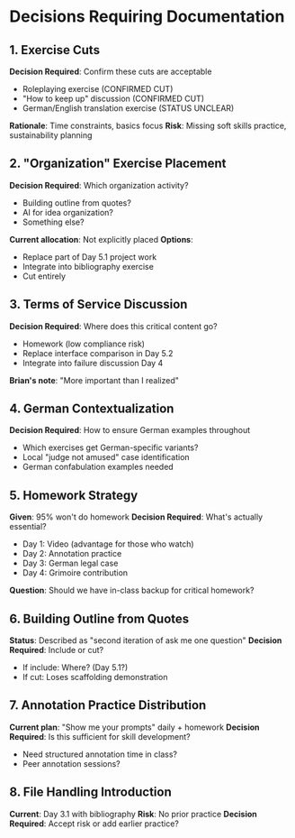 # Decisions Requiring Documentation

## 1. Exercise Cuts
**Decision Required**: Confirm these cuts are acceptable
- Roleplaying exercise (CONFIRMED CUT)
- "How to keep up" discussion (CONFIRMED CUT)  
- German/English translation exercise (STATUS UNCLEAR)

**Rationale**: Time constraints, basics focus
**Risk**: Missing soft skills practice, sustainability planning

## 2. "Organization" Exercise Placement
**Decision Required**: Which organization activity?
- Building outline from quotes?
- AI for idea organization?
- Something else?

**Current allocation**: Not explicitly placed
**Options**: 
- Replace part of Day 5.1 project work
- Integrate into bibliography exercise
- Cut entirely

## 3. Terms of Service Discussion
**Decision Required**: Where does this critical content go?
- Homework (low compliance risk)
- Replace interface comparison in Day 5.2
- Integrate into failure discussion Day 4

**Brian's note**: "More important than I realized"

## 4. German Contextualization
**Decision Required**: How to ensure German examples throughout
- Which exercises get German-specific variants?
- Local "judge not amused" case identification
- German confabulation examples needed

## 5. Homework Strategy
**Given**: 95% won't do homework
**Decision Required**: What's actually essential?
- Day 1: Video (advantage for those who watch)
- Day 2: Annotation practice
- Day 3: German legal case
- Day 4: Grimoire contribution

**Question**: Should we have in-class backup for critical homework?

## 6. Building Outline from Quotes
**Status**: Described as "second iteration of ask me one question"
**Decision Required**: Include or cut?
- If include: Where? (Day 5.1?)
- If cut: Loses scaffolding demonstration

## 7. Annotation Practice Distribution
**Current plan**: "Show me your prompts" daily + homework
**Decision Required**: Is this sufficient for skill development?
- Need structured annotation time in class?
- Peer annotation sessions?

## 8. File Handling Introduction
**Current**: Day 3.1 with bibliography
**Risk**: No prior practice
**Decision Required**: Accept risk or add earlier practice?